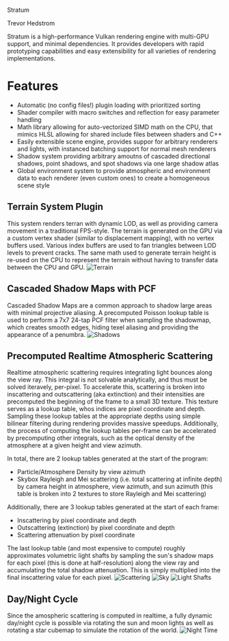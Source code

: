 Stratum

Trevor Hedstrom

Stratum is a high-performance Vulkan rendering engine with multi-GPU support, and minimal dependencies. It provides developers with rapid
prototyping capabilities and easy extensibility for all varieties of rendering implementations.

# Features
* Automatic (no config files!) plugin loading with prioritized sorting
* Shader compiler with macro switches and reflection for easy parameter handling
* Math library allowing for auto-vectorized SIMD math on the CPU, that mimics HLSL allowing for shared include files between shaders and C++
* Easily extensible scene engine, provides suppor for arbitrary renderers and lights, with instanced batching support for normal mesh renderers
* Shadow system providing arbitrary amoutns of cascaded directional shadows, point shadows, and spot shadows via one large shadow atlas
* Global environment system to provide atmospheric and environment data to each renderer (even custom ones) to create a homogeneous scene style

## Terrain System Plugin
This system renders terran with dynamic LOD, as well as providing camera movement in a traditional FPS-style.
The terrain is generated on the GPU via a custom vertex shader (similar to displacement mapping), with no vertex buffers used.
Various index buffers are used to fan triangles between LOD levels to prevent cracks. The same math used to generate terrain height
is re-used on the CPU to represent the terrain without having to transfer data between the CPU and GPU.
![Terrain](https://i.imgur.com/9yNSXfn.png)

## Cascaded Shadow Maps with PCF
Cascaded Shadow Maps are a common approach to shadow large areas with minimal projective aliasing. A precomputed Poisson lookup table
is used to perform a 7x7 24-tap PCF filter when sampling the shadowmap, which creates smooth edges, hiding texel aliasing and providing
the appearance of a penumbra.
![Shadows](https://i.imgur.com/0MMcHFw.png)

## Precomputed Realtime Atmospheric Scattering
Realtime atmospheric scattering requires integrating light bounces along the view ray. This integral is not solvable analytically, and thus
must be solved iteravely, per-pixel. To accelerate this, scattering is broken into inscattering and outscattering (aka extinction) and their intensities
are precomputed the beginning of the frame to a small 3D texture. This texture serves as a lookup table, whos indices are pixel coordinate and depth.
Sampling these lookup tables at the appropriate depths using simple bilinear filtering during rendering provides massive speedups. Additionally, the process
of computing the lookup tables per-frame can be accelerated by precomputing other integrals, such as the optical density of the atmosphere at a given height and view azimuth.

In total, there are 2 lookup tables generated at the start of the program:
* Particle/Atmosphere Density by view azimuth
* Skybox Rayleigh and Mei scattering (i.e. total scattering at infinite depth) by camera height in atmosphere, view azimuth, and sun azimuth (this table is broken into 2 textures to store Rayleigh and Mei scattering)

Additionally, there are 3 lookup tables generated at the start of each frame:
* Inscattering by pixel coordinate and depth
* Outscattering (extinction) by pixel coordinate and depth
* Scattering attenuation by pixel coordinate

The last lookup table (and most expensive to compute) roughly approximates volumetric light shafts by sampling the sun's shadow maps for each pixel (this is done at half-resolution)
along the view ray and accumulating the total shadow attenuation. This is simply multiplied into the final inscattering value for each pixel.
![Scattering](https://i.imgur.com/6VPDNMi.png)
![Sky](https://i.imgur.com/vxACLtK.png)
![Light Shafts](https://i.imgur.com/Agn5XNF.png)

## Day/Night Cycle
Since the amospheric scattering is computed in realtime, a fully dynamic day/night cycle is possible via rotating the sun and moon lights as well as rotating a star cubemap to
simulate the rotation of the world.
![Night Time](https://i.imgur.com/cQMBzWx.png)